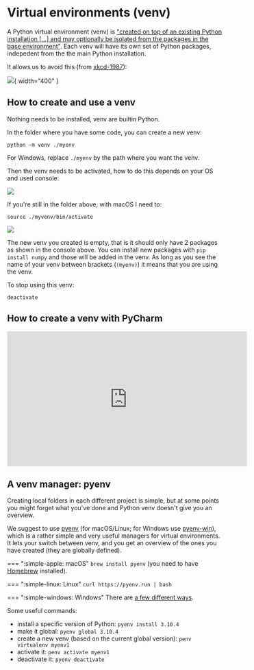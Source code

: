 
# Virtual environments (venv)


A Python virtual environment (venv) is ["created on top of an existing Python installation [...] and may optionally be isolated from the packages in the base environment"](https://docs.python.org/3/library/venv.html).
Each venv will have its own set of Python packages, indepedent from the the main Python installation.

It allows us to avoid this (from [xkcd-1987](https://xkcd.com/1987/)):

![](https://imgs.xkcd.com/comics/python_environment_2x.png){ width="400" }



## How to create and use a venv

Nothing needs to be installed, venv are builtin Python.

In the folder where you have some code, you can create a new venv:

```
python -m venv ./myenv
```

For Windows, replace `./myenv` by the path where you want the venv.

Then the venv needs to be activated, how to do this depends on your OS and used console:

![](img/activate.png)

If you're still in the folder above, with macOS I need to:

```
source ./myvenv/bin/activate
```

![](img/cli.png)


The new venv you created is empty, that is it should only have 2 packages as shown in the console above.
You can install new packages with `pip install numpy` and those will be added in the venv.
As long as you see the name of your venv between brackets (`(myenv)`) it means that you are using the venv.

To stop using this venv:

```
deactivate
```


## How to create a venv with PyCharm

<iframe width="560" height="315" src="https://www.youtube.com/embed/_oRO08UrNqk" frameborder="0" allow="autoplay; encrypted-media" allowfullscreen></iframe>



## A venv manager: pyenv

Creating local folders in each different project is simple, but at some points you might forget what you've done and Python venv doesn't give you an overview.

We suggest to use [pyenv](https://github.com/pyenv/pyenv) (for macOS/Linux; for Windows use [pyenv-win](https://github.com/pyenv-win/pyenv-win)), which is a rather simple and very useful managers for virtual environments.
It lets your switch between venv, and you get an overview of the ones you have created (they are globally defined).

=== ":simple-apple: macOS"
    `brew install pyenv` (you need to have [Homebrew](https://brew.sh/) installed).
  
=== ":simple-linux: Linux"
    `curl https://pyenv.run | bash`

=== ":simple-windows: Windows"
    There are [a few different ways](https://github.com/pyenv-win/pyenv-win#installation).

Some useful commands:

  - install a specific version of Python: `pyenv install 3.10.4`
  - make it global: `pyenv global 3.10.4`
  - create a new venv (based on the current global version): `penv virtualenv myenv1`
  - activate it: `penv activate myenv1`
  - deactivate it: `pyenv deactivate`

